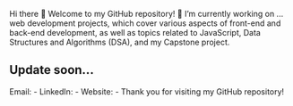 Hi there 👋 Welcome to my GitHub repository!
🔭 I’m currently working on ...
  web development projects, which cover various aspects of front-end and back-end development, as well as topics related to JavaScript, Data Structures and Algorithms (DSA), and my Capstone project.
## Update soon...

Email: -
LinkedIn: -
Website: -
Thank you for visiting my GitHub repository!

<!--
**pha46/pha46** is a ✨ _special_ ✨ repository because its `README.md` (this file) appears on your GitHub profile.

Here are some ideas to get you started:

- 
- 🌱 I’m currently learning ...
- 👯 I’m looking to collaborate on ...
- 🤔 I’m looking for help with ...
- 💬 Ask me about ...
- 📫 How to reach me: ...
- 😄 Pronouns: ...
- ⚡ Fun fact: ...
-->
